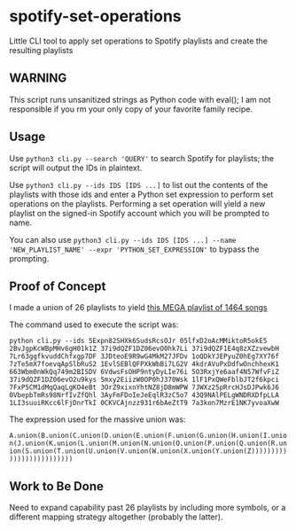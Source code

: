 # spotify-set-operations

Little CLI tool to apply set operations to Spotify playlists and create the resulting playlists

## WARNING
This script runs unsanitized strings as Python code with eval(); I am not responsible if you rm your only copy of your favorite family recipe.

## Usage

Use `python3 cli.py --search 'QUERY'` to search Spotify for playlists; the script will output the IDs in plaintext.

Use `python3 cli.py --ids IDS [IDS ...]` to list out the contents of the playlists with those ids and enter a Python set expression to perform set operations on the playlists. Performing a set operation will yield a new playlist on the signed-in Spotify account which you will be prompted to name.

You can also use `python3 cli.py --ids IDS [IDS ...] --name 'NEW_PLAYLIST_NAME' --expr 'PYTHON_SET_EXPRESSION'` to bypass the prompting.

## Proof of Concept

I made a union of 26 playlists to yield [this MEGA playlist of 1464 songs](https://open.spotify.com/playlist/7Jcre7K8C9PJ5W6iQHHVpF?si=7ccaf435c7884fd9)

The command used to execute the script was:

`python cli.py --ids 5Expn82SHXk6SudsRcsOJr 05lfxD2oAcMMiktoR5okE5 2BvJgpKcWBpMHv6gH01k1Z 37i9dQZF1DZ06evO0hk7Li 37i9dQZF1E4q8zXZzvewbH 7Lr63ggfkvuddChfxgp7DF 3JDteoE9R9wG4MkM27JFDv 1oQDkYJEPyuZ0hEg7XY76f 7zTe5mX7foevqApSlbRuS2 1EvlSEBlQFPXkWbBi7LG2V 4kdrAVuPxDdfwOnchhexK1 663Wbm0nWkQq749m2BISDV 6VdwsFsOHP9ntyDyLIe76i 5O3RxjYe6aaf4N57WfvFiZ 37i9dQZF1DZ06evO2u9kys 5mxy2EiizW0OP0hJ370Wsk 1lF1PxQWeFblbJT2f6kpci 7FxP5CM1dMqQaqLgKO4eBt 3OrZ9xixnYhtNZ8jD8mWPW 7JWXz25pRrcHJsDJPwk6J6 0VbepbTmRs98NrfIvZfQhl 3AyFmFDoIeJeEqlR3zC5o7 43Q9NAlPELgWNDRXDfpLLA 1LI3suuiRKcc6lFjDnrTkI 0CKVCAjnzz931r6bAeZtT9 7a3kon7MzrE1NK7yvoaXwW`

The expression used for the massive union was:

`A.union(B.union(C.union(D.union(E.union(F.union(G.union(H.union(I.union(J.union(K.union(L.union(M.union(N.union(O.union(P.union(Q.union(R.union(S.union(T.union(U.union(V.union(W.union(X.union(Y.union(Z)))))))))))))))))))))))))`


## Work to Be Done

Need to expand capability past 26 playlists by including more symbols, or a different mapping strategy altogether (probably the latter).
